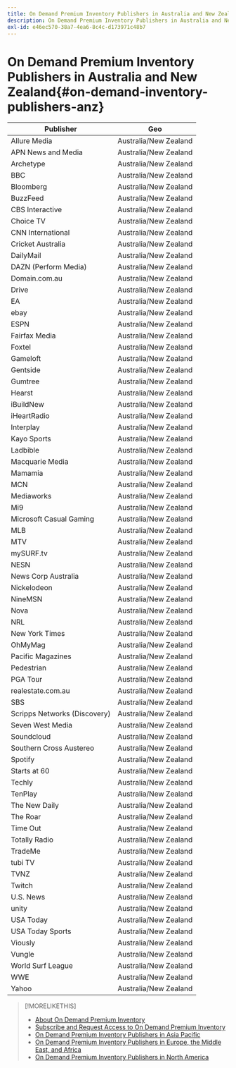 ```yaml
---
title: On Demand Premium Inventory Publishers in Australia and New Zealand
description: On Demand Premium Inventory Publishers in Australia and New Zealand
exl-id: e46ec570-38a7-4ea6-8c4c-d173971c48b7
---
```

# On Demand Premium Inventory Publishers in Australia and New Zealand{#on-demand-inventory-publishers-anz}

<!-- get from Amanda Cabrera <acabrera@adobe.com> -->

| Publisher                    | Geo          |
|------------------------------|--------------|
| Allure Media                 | Australia/New Zealand |
| APN News and Media           | Australia/New Zealand |
| Archetype                    | Australia/New Zealand |
| BBC                          | Australia/New Zealand |
| Bloomberg                    | Australia/New Zealand |
| BuzzFeed                     | Australia/New Zealand |
| CBS Interactive              | Australia/New Zealand |
| Choice TV                    | Australia/New Zealand |
| CNN International            | Australia/New Zealand |
| Cricket Australia            | Australia/New Zealand |
| DailyMail                    | Australia/New Zealand |
| DAZN (Perform Media)         | Australia/New Zealand |
| Domain.com.au                | Australia/New Zealand |
| Drive                        | Australia/New Zealand |
| EA                           | Australia/New Zealand |
| ebay                         | Australia/New Zealand |
| ESPN                         | Australia/New Zealand |
| Fairfax Media                | Australia/New Zealand |
| Foxtel                       | Australia/New Zealand |
| Gameloft                     | Australia/New Zealand |
| Gentside                     | Australia/New Zealand |
| Gumtree                      | Australia/New Zealand |
| Hearst                       | Australia/New Zealand |
| iBuildNew                    | Australia/New Zealand |
| iHeartRadio                  | Australia/New Zealand |
| Interplay                    | Australia/New Zealand |
| Kayo Sports                  | Australia/New Zealand |
| Ladbible                     | Australia/New Zealand |
| Macquarie Media              | Australia/New Zealand |
| Mamamia                      | Australia/New Zealand |
| MCN                          | Australia/New Zealand |
| Mediaworks                   | Australia/New Zealand |
| Mi9                          | Australia/New Zealand |
| Microsoft Casual Gaming      | Australia/New Zealand |
| MLB                          | Australia/New Zealand |
| MTV                          | Australia/New Zealand |
| mySURF.tv                    | Australia/New Zealand |
| NESN                         | Australia/New Zealand |
| News Corp Australia          | Australia/New Zealand |
| Nickelodeon                  | Australia/New Zealand |
| NineMSN                      | Australia/New Zealand |
| Nova                         | Australia/New Zealand |
| NRL                          | Australia/New Zealand |
| New York Times               | Australia/New Zealand |
| OhMyMag                      | Australia/New Zealand |
| Pacific Magazines            | Australia/New Zealand |
| Pedestrian                   | Australia/New Zealand |
| PGA Tour                     | Australia/New Zealand |
| realestate.com.au            | Australia/New Zealand |
| SBS                          | Australia/New Zealand |
| Scripps Networks (Discovery) | Australia/New Zealand |
| Seven West Media             | Australia/New Zealand |
| Soundcloud                   | Australia/New Zealand |
| Southern Cross Austereo      | Australia/New Zealand |
| Spotify                      | Australia/New Zealand |
| Starts at 60                 | Australia/New Zealand |
| Techly                       | Australia/New Zealand |
| TenPlay                      | Australia/New Zealand |
| The New Daily                | Australia/New Zealand |
| The Roar                     | Australia/New Zealand |
| Time Out                     | Australia/New Zealand |
| Totally Radio                | Australia/New Zealand |
| TradeMe                      | Australia/New Zealand |
| tubi TV                      | Australia/New Zealand |
| TVNZ                         | Australia/New Zealand |
| Twitch                       | Australia/New Zealand |
| U.S. News                    | Australia/New Zealand |
| unity                        | Australia/New Zealand |
| USA Today                    | Australia/New Zealand |
| USA Today Sports             | Australia/New Zealand |
| Viously                      | Australia/New Zealand |
| Vungle                       | Australia/New Zealand |
| World Surf League            | Australia/New Zealand |
| WWE                          | Australia/New Zealand |
| Yahoo                        | Australia/New Zealand |

>[!MORELIKETHIS]
>
>* [About On Demand Premium Inventory](on-demand-inventory-about.md)
>* [Subscribe and Request Access to On Demand Premium Inventory](on-demand-inventory-subscribe.md)
>* [On Demand Premium Inventory Publishers in Asia Pacific](on-demand-inventory-publishers-apac.md)
>* [On Demand Premium Inventory Publishers in Europe, the Middle East, and Africa](on-demand-inventory-publishers-emea.md)
>* [On Demand Premium Inventory Publishers in North America](on-demand-inventory-publishers-na.md)
